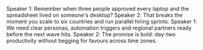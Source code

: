 Speaker 1: Remember when three people approved every laptop and the spreadsheet lived on someone's desktop?
Speaker 2: That breaks the moment you scale to six countries and run parallel hiring sprints.
Speaker 1: We need clear personas, automation triggers and regional partners ready before the next wave hits.
Speaker 2: The promise is bold: day-two productivity without begging for favours across time zones.
